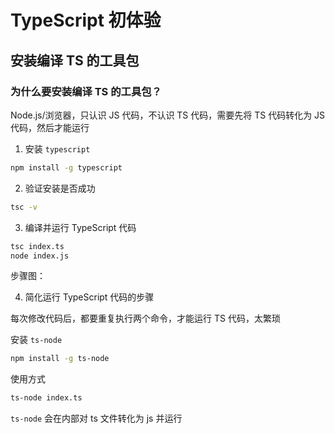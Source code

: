 <script setup lang="ts">
import { NImage } from 'naive-ui';
</script>

# TypeScript 初体验

## 安装编译 TS 的工具包

### 为什么要安装编译 TS 的工具包？

Node.js/浏览器，只认识 JS 代码，不认识 TS 代码，需要先将 TS 代码转化为 JS 代码，然后才能运行

<NImage src="../../../assets/images/ts-process.png" />

1. 安装 `typescript`

```bash
npm install -g typescript
```

2. 验证安装是否成功

```bash
tsc -v
```

3. 编译并运行 TypeScript 代码

```bash
tsc index.ts
node index.js
```

步骤图：

<NImage src="../../../assets/images/ts-step.png" />

4. 简化运行 TypeScript 代码的步骤

每次修改代码后，都要重复执行两个命令，才能运行 TS 代码，太繁琐

安装 `ts-node`

```bash
npm install -g ts-node
```

使用方式

```bash
ts-node index.ts
```

`ts-node` 会在内部对 ts 文件转化为 js 并运行